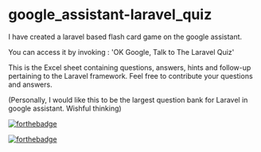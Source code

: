 # google_assistant-laravel_quiz

I have created a laravel based flash card game on the google assistant.

You can access it by invoking : 'OK Google, Talk to The Laravel Quiz'

This is the Excel sheet containing questions, answers, hints and follow-up pertaining to the Laravel framework. Feel free to contribute your questions and answers.

(Personally, I would like this to be the largest question bank for Laravel in google assistant. Wishful thinking)

[![forthebadge](https://forthebadge.com/images/badges/for-you.svg)](https://github.com/the-provost)

[![forthebadge](https://forthebadge.com/images/badges/you-didnt-ask-for-this.svg)](https://github.com/the-provost)


